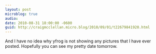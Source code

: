 ```yaml
---
layout: post
microblog: true
audio: 
date: 2010-08-31 18:00:00 -0600
guid: http://craigmcclellan.micro.blog/2010/09/01/t22679841920.html
---
```

And I have no idea why yfrog is not showing any pictures that I have ever posted.  Hopefully you can see my pretty date tomorrow.
